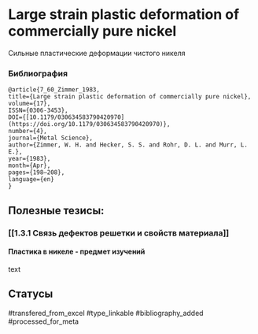 # Large strain plastic deformation of commercially pure nickel
 
Сильные пластические деформации чистого никеля

### Библиография
```
@article{7_60_Zimmer_1983,
title={Large strain plastic deformation of commercially pure nickel},
volume={17},
ISSN={0306-3453},
DOI={[10.1179/030634583790420970](https://doi.org/10.1179/030634583790420970)},
number={4},
journal={Metal Science},
author={Zimmer, W. H. and Hecker, S. S. and Rohr, D. L. and Murr, L. E.},
year={1983},
month={Apr},
pages={198–208},
language={en}
}
```

## Полезные тезисы:
### [[1.3.1 Связь дефектов решетки и свойств материала]]
#### Пластика в никеле - предмет изучений
text

## Статусы
#transfered_from_excel 
#type_linkable 
#bibliography_added
#processed_for_meta
